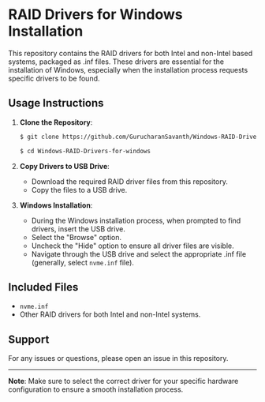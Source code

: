 # RAID Drivers for Windows Installation

This repository contains the RAID drivers for both Intel and non-Intel based systems, packaged as .inf files. These drivers are essential for the installation of Windows, especially when the installation process requests specific drivers to be found.

## Usage Instructions
1. **Clone the Repository**:
   ```bash
   $ git clone https://github.com/GurucharanSavanth/Windows-RAID-Drivers-for-windows.git

   $ cd Windows-RAID-Drivers-for-windows

2. **Copy Drivers to USB Drive**:
   - Download the required RAID driver files from this repository.
   - Copy the files to a USB drive.

3. **Windows Installation**:
   - During the Windows installation process, when prompted to find drivers, insert the USB drive.
   - Select the "Browse" option.
   - Uncheck the "Hide" option to ensure all driver files are visible.
   - Navigate through the USB drive and select the appropriate .inf file (generally, select `nvme.inf` file).

## Included Files

- `nvme.inf`
- Other RAID drivers for both Intel and non-Intel systems.

## Support

For any issues or questions, please open an issue in this repository.

---

**Note**: Make sure to select the correct driver for your specific hardware configuration to ensure a smooth installation process.
